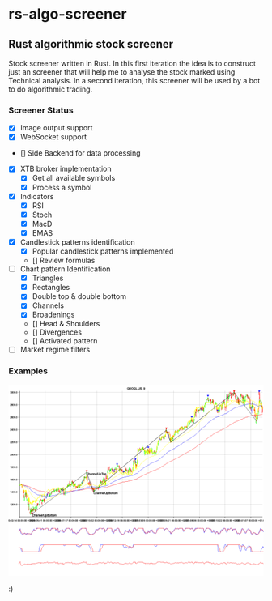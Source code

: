 # rs-algo-screener

## Rust algorithmic stock screener

Stock screener written in Rust. In this first iteration the idea is to construct just an screener that will help me to analyse the stock marked using Technical analysis. In a second iteration, this screener will be used by a bot to do algorithmic trading.

### Screener Status

- [x] Image output support
- [x] WebSocket support
- [] Side Backend for data processing
- [x] XTB broker implementation
  - [x] Get all available symbols
  - [x] Process a symbol
- [x] Indicators
  - [x] RSI
  - [x] Stoch
  - [x] MacD
  - [x] EMAS
- [x] Candlestick patterns identification
  - [x] Popular candlestick patterns implemented
  - [] Review formulas
- [ ] Chart pattern Identification
  - [x] Triangles
  - [x] Rectangles
  - [x] Double top & double bottom
  - [x] Channels
  - [x] Broadenings
  - [] Head & Shoulders
  - [] Divergences
  - [] Activated pattern
- [ ] Market regime filters

### Examples

![PNG](./images/GOOGL.US_9.png)

:)
